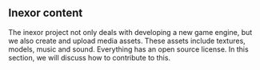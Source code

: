 ## Inexor content

The inexor project not only deals with developing a new game engine, but we also create and upload media assets.
These assets include textures, models, music and sound. Everything has an open source license.
In this section, we will discuss how to contribute to this.
